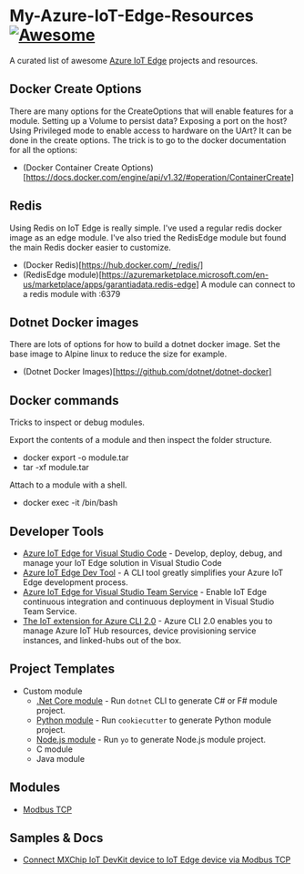 # My-Azure-IoT-Edge-Resources [![Awesome](https://awesome.re/badge-flat.svg)](https://awesome.re)

A curated list of awesome [Azure IoT Edge](https://docs.microsoft.com/azure/iot-edge/) projects and resources.

## Docker Create Options 
There are many options for the CreateOptions that will enable features for a module.  Setting up a Volume to persist data? Exposing a port on the host?  Using Privileged mode to enable access to hardware on the UArt?  It can be done in the create options.  The trick is to go to the docker documentation for all the options:
- (Docker Container Create Options)[https://docs.docker.com/engine/api/v1.32/#operation/ContainerCreate]

## Redis
Using Redis on IoT Edge is really simple.  I've used a regular redis docker image as an edge module.  I've also tried the RedisEdge module but found the main Redis docker easier to customize.  
- (Docker Redis)[https://hub.docker.com/_/redis/]
- (RedisEdge module)[https://azuremarketplace.microsoft.com/en-us/marketplace/apps/garantiadata.redis-edge] 
A module can connect to a redis module with <RedisModuleName>:6379

## Dotnet Docker images
There are lots of options for how to build a dotnet docker image.  Set the base image to Alpine linux to reduce the size for example.  
- (Dotnet Docker Images)[https://github.com/dotnet/dotnet-docker]

## Docker commands
Tricks to inspect or debug modules.

Export the contents of a module and then inspect the folder structure.  
- docker export <Docker Container ID> -o module.tar
- tar -xf module.tar

Attach to a module with a shell.  
- docker exec -it <Docker Container Id>  /bin/bash

## Developer Tools
- [Azure IoT Edge for Visual Studio Code](https://marketplace.visualstudio.com/items?itemName=vsciot-vscode.azure-iot-edge) - Develop, deploy, debug, and manage your IoT Edge solution in Visual Studio Code
- [Azure IoT Edge Dev Tool](https://github.com/Azure/iotedgedev) - A CLI tool greatly simplifies your Azure IoT Edge development process.
- [Azure IoT Edge for Visual Studio Team Service](https://marketplace.visualstudio.com/items?itemName=vsc-iot.iot-edge-build-deploy) - Enable IoT Edge continuous integration and continuous deployment in Visual Studio Team Service.
- [The IoT extension for Azure CLI 2.0](https://github.com/Azure/azure-iot-cli-extension) - Azure CLI 2.0 enables you to manage Azure IoT Hub resources, device provisioning service instances, and linked-hubs out of the box. 

## Project Templates
- Custom module
    - [.Net Core module](https://github.com/Azure/dotnet-template-azure-iot-edge-module) - Run `dotnet` CLI to generate C# or F# module project.
    - [Python module](https://github.com/Azure/cookiecutter-azure-iot-edge-module) - Run `cookiecutter` to generate Python module project.
    - [Node.js module](https://github.com/Azure/generator-azure-iot-edge-module) - Run `yo` to generate Node.js module project.
    - C module
    - Java module
    
## Modules
- [Modbus TCP](https://hub.docker.com/r/microsoft/azureiotedge-modbus-tcp/)

## Samples & Docs
- [Connect MXChip IoT DevKit device to IoT Edge device via Modbus TCP](https://github.com/DevKitExamples/DevKitModbus#connect-to-iot-edge-device-gateway-as-modbus-tcp-device)
